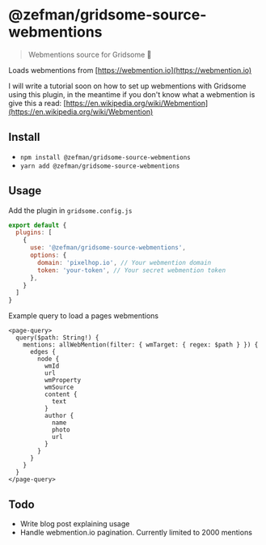 # @zefman/gridsome-source-webmentions

> Webmentions source for Gridsome 💬

Loads webmentions from [https://webmention.io](https://webmention.io)

I will write a tutorial soon on how to set up webmentions with Gridsome using this plugin, in the meantime if you don't know what a webmention is give 
this a read: [https://en.wikipedia.org/wiki/Webmention](https://en.wikipedia.org/wiki/Webmention)

## Install
- `npm install @zefman/gridsome-source-webmentions`
- `yarn add @zefman/gridsome-source-webmentions`

## Usage

Add the plugin in `gridsome.config.js`

```js
export default {
  plugins: [
    {
      use: '@zefman/gridsome-source-webmentions',
      options: {
        domain: 'pixelhop.io', // Your webmention domain
        token: 'your-token', // Your secret webmention token
      },
    }
  ]
}
```

Example query to load a pages webmentions

```
<page-query>
  query($path: String!) {
    mentions: allWebMention(filter: { wmTarget: { regex: $path } }) {
      edges {
        node {
          wmId
          url
          wmProperty
          wmSource
          content {
            text
          }
          author {
            name
            photo
            url
          }
        }
      }
    }
  }
</page-query>
```

## Todo

* Write blog post explaining usage
* Handle webmention.io pagination. Currently limited to 2000 mentions